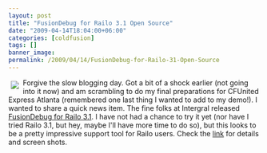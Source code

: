 ```yaml
---
layout: post
title: "FusionDebug for Railo 3.1 Open Source"
date: "2009-04-14T18:04:00+06:00"
categories: [coldfusion]
tags: []
banner_image: 
permalink: /2009/04/14/FusionDebug-for-Railo-31-Open-Source
---
```


<img src="http://www.fusion-reactor.com/common/images/layout/logolabs.png" style="padding: 5px" align="left"> Forgive the slow blogging day. Got a bit of a shock earlier (not going into it now) and am scrambling to do my final preparations for CFUnited Express Atlanta (remembered one last thing I wanted to add to my demo!). I wanted to share a quick news item. The fine folks at Intergral released <a href="http://www.fusion-reactor.com/labs/fd_railo.cfm">FusionDebug for Railo 3.1</a>. I have not had a chance to try it yet (nor have I tried Railo 3.1, but hey, maybe I'll have more time to do so), but this looks to be a pretty impressive support tool for Railo users. Check the <a href="http://www.fusion-reactor.com/labs/fd_railo.cfm">link</a> for details and screen shots. 
<br clear="left">